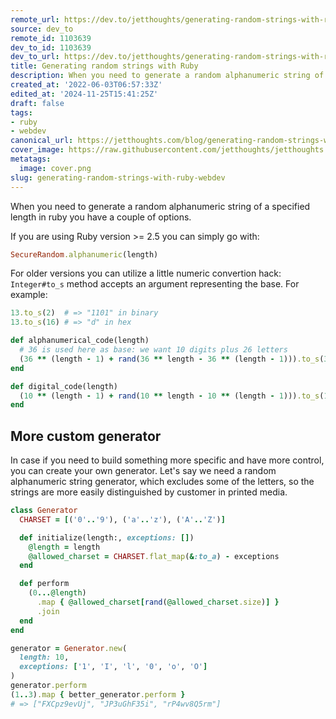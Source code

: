 ```yaml
---
remote_url: https://dev.to/jetthoughts/generating-random-strings-with-ruby-2gp6
source: dev_to
remote_id: 1103639
dev_to_id: 1103639
dev_to_url: https://dev.to/jetthoughts/generating-random-strings-with-ruby-2gp6
title: Generating random strings with Ruby
description: When you need to generate a random alphanumeric string of a specified length in ruby you have a...
created_at: '2022-06-03T06:57:33Z'
edited_at: '2024-11-25T15:41:25Z'
draft: false
tags:
- ruby
- webdev
canonical_url: https://jetthoughts.com/blog/generating-random-strings-with-ruby-webdev/
cover_image: https://raw.githubusercontent.com/jetthoughts/jetthoughts.github.io/master/content/blog/generating-random-strings-with-ruby-webdev/cover.png
metatags:
  image: cover.png
slug: generating-random-strings-with-ruby-webdev
---
```

When you need to generate a random alphanumeric string of a specified length in ruby you have a couple of options.

If you are using Ruby version >= 2.5 you can simply go with:

```ruby
SecureRandom.alphanumeric(length)
```

For older versions you can utilize a little numeric convertion hack: `Integer#to_s` method accepts an argument representing the base.
For example:

```ruby
13.to_s(2)  # => "1101" in binary
13.to_s(16) # => "d" in hex
```

```ruby
def alphanumerical_code(length)
  # 36 is used here as base: we want 10 digits plus 26 letters
  (36 ** (length - 1) + rand(36 ** length - 36 ** (length - 1))).to_s(36) 
end

def digital_code(length)
  (10 ** (length - 1) + rand(10 ** length - 10 ** (length - 1))).to_s(10)
end
```

## More custom generator

In case if you need to build something more specific and have more control, you can create your own generator.
Let's say we need a random alphanumeric string generator, which excludes some of the letters, so the strings are more easily distinguished by customer in printed media.

```ruby
class Generator
  CHARSET = [('0'..'9'), ('a'..'z'), ('A'..'Z')]

  def initialize(length:, exceptions: [])
    @length = length
    @allowed_charset = CHARSET.flat_map(&:to_a) - exceptions
  end

  def perform
    (0...@length)
      .map { @allowed_charset[rand(@allowed_charset.size)] }
      .join
  end
end

generator = Generator.new(
  length: 10, 
  exceptions: ['1', 'I', 'l', '0', 'o', 'O']
)
generator.perform
(1..3).map { better_generator.perform } 
# => ["FXCpz9evUj", "JP3uGhF35i", "rP4wv8Q5rm"]

```
